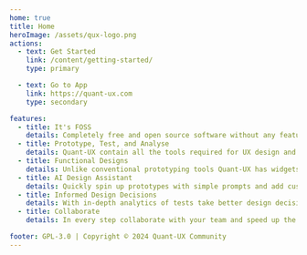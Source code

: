 ```yaml
---
home: true
title: Home
heroImage: /assets/qux-logo.png
actions:
  - text: Get Started
    link: /content/getting-started/
    type: primary

  - text: Go to App
    link: https://quant-ux.com
    type: secondary

features:
  - title: It's FOSS
    details: Completely free and open source software without any feature lock-ins.
  - title: Prototype, Test, and Analyse
    details: Quant-UX contain all the tools required for UX design and research.
  - title: Functional Designs
    details: Unlike conventional prototyping tools Quant-UX has widgets to create functional prototypes.
  - title: AI Design Assistant
    details: Quickly spin up prototypes with simple prompts and add customise as you want
  - title: Informed Design Decisions
    details: With in-depth analytics of tests take better design decisions
  - title: Collaborate
    details: In every step collaborate with your team and speed up the entire process.

footer: GPL-3.0 | Copyright © 2024 Quant-UX Community
---
```


